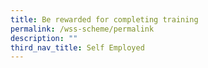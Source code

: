 ```yaml
---
title: Be rewarded for completing training
permalink: /wss-scheme/permalink
description: ""
third_nav_title: Self Employed
---
```


